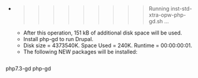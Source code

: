 * >>>>>>>>> Running inst-std-xtra-opw-php-gd.sh ...
  * After this operation, 151 kB of additional disk space will be used.
  * Install php-gd to run Drupal.
  * Disk size = 4373540K. Space Used = 240K. Runtime = 00:00:00:01.
  * The following NEW packages will be installed:
  ```bash
php7.3-gd php-gd
  ```
